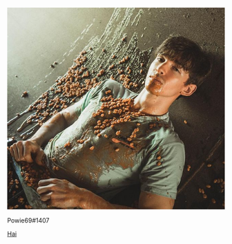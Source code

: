 ![Bean](flamingo.jpg)

Powie69#1407

[Hai](https://www.youtube.com/watch?v=yLif7kQxKYA&ab_channel=Flamingo)

